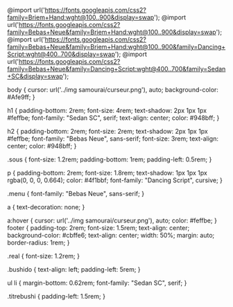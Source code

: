 @import url('https://fonts.googleapis.com/css2?family=Briem+Hand:wght@100..900&display=swap');
@import url('https://fonts.googleapis.com/css2?family=Bebas+Neue&family=Briem+Hand:wght@100..900&display=swap');
@import url('https://fonts.googleapis.com/css2?family=Bebas+Neue&family=Briem+Hand:wght@100..900&family=Dancing+Script:wght@400..700&display=swap');
@import url('https://fonts.googleapis.com/css2?family=Bebas+Neue&family=Dancing+Script:wght@400..700&family=Sedan+SC&display=swap');

body {
  cursor: url('../img samourai/curseur.png'), auto;
  background-color: #Afe9ff;
}

h1 {
  padding-bottom: 2rem;
  font-size: 4rem;
  text-shadow: 2px 1px 1px #feffbe;
  font-family: "Sedan SC", serif;
  text-align: center;
  color: #948bff;
}

h2 {
  padding-bottom: 2rem;
  font-size: 2rem;
  text-shadow: 2px 1px 1px #feffbe;
  font-family: "Bebas Neue", sans-serif;
  font-size: 3rem;
  text-align: center;
  color: #948bff;
}

.sous {
  font-size: 1.2rem;
  padding-bottom: 1rem;
  padding-left: 0.5rem;
}

p {
  padding-bottom: 2rem;
  font-size: 1.8rem;
  text-shadow: 1px 1px 1px rgba(0, 0, 0, 0.664);
  color: #4f1bbf;
  font-family: "Dancing Script", cursive;
}

.menu {
  font-family: "Bebas Neue", sans-serif;
}

a {
  text-decoration: none;
}

a:hover {
  cursor: url('../img samourai/curseur.png'), auto;
  color: #feffbe;
}
footer {
  padding-top: 2rem;
  font-size: 1.5rem;
  text-align: center;
  background-color: #cbffe6;
  text-align: center;
  width: 50%;
  margin: auto;
  border-radius: 1rem;
}

.real {
  font-size: 1.2rem;
}

.bushido {
  text-align: left;
  padding-left: 5rem;
}

ul li {
  margin-bottom: 0.62rem;
  font-family: "Sedan SC", serif;
}

.titrebushi {
  padding-left: 1.5rem;
}